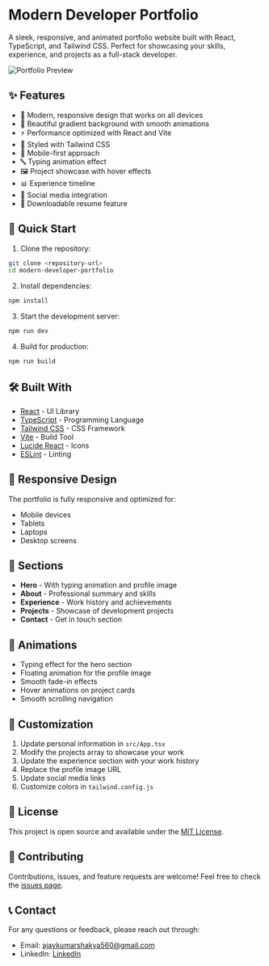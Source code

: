 # Modern Developer Portfolio

A sleek, responsive, and animated portfolio website built with React, TypeScript, and Tailwind CSS. Perfect for showcasing your skills, experience, and projects as a full-stack developer.

![Portfolio Preview](https://images.unsplash.com/photo-1517694712202-14dd9538aa97?auto=format&fit=crop&q=80&w=1200)

## ✨ Features

- 🎨 Modern, responsive design that works on all devices
- 🌙 Beautiful gradient background with smooth animations
- ⚡ Performance optimized with React and Vite
- 💅 Styled with Tailwind CSS
- 📱 Mobile-first approach
- 🔤 Typing animation effect
- 🖼️ Project showcase with hover effects
- 📊 Experience timeline
- 🔗 Social media integration
- 📄 Downloadable resume feature

## 🚀 Quick Start

1. Clone the repository:
```bash
git clone <repository-url>
cd modern-developer-portfolio
```

2. Install dependencies:
```bash
npm install
```

3. Start the development server:
```bash
npm run dev
```

4. Build for production:
```bash
npm run build
```

## 🛠️ Built With

- [React](https://reactjs.org/) - UI Library
- [TypeScript](https://www.typescriptlang.org/) - Programming Language
- [Tailwind CSS](https://tailwindcss.com/) - CSS Framework
- [Vite](https://vitejs.dev/) - Build Tool
- [Lucide React](https://lucide.dev/) - Icons
- [ESLint](https://eslint.org/) - Linting

## 📱 Responsive Design

The portfolio is fully responsive and optimized for:
- Mobile devices
- Tablets
- Laptops
- Desktop screens

## 🎯 Sections

- **Hero** - With typing animation and profile image
- **About** - Professional summary and skills
- **Experience** - Work history and achievements
- **Projects** - Showcase of development projects
- **Contact** - Get in touch section

## 💫 Animations

- Typing effect for the hero section
- Floating animation for the profile image
- Smooth fade-in effects
- Hover animations on project cards
- Smooth scrolling navigation

## 🔧 Customization

1. Update personal information in `src/App.tsx`
2. Modify the projects array to showcase your work
3. Update the experience section with your work history
4. Replace the profile image URL
5. Update social media links
6. Customize colors in `tailwind.config.js`

## 📄 License

This project is open source and available under the [MIT License](LICENSE).

## 🤝 Contributing

Contributions, issues, and feature requests are welcome! Feel free to check the [issues page](issues).

## 📞 Contact

For any questions or feedback, please reach out through:
- Email: [ajaykumarshakya560@gmail.com](mailto:ajaykumarshakya560@gmail.com)
- LinkedIn: [LinkedIn](https://www.linkedin.com/in/ajay-kumar-shakya/)
<!-- - GitHub: [Your GitHub](https://github.com/your-username) -->